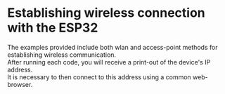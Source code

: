 # Establishing wireless connection with the ESP32

The examples provided include both wlan and access-point methods for establishing wireless communication. <br />
After running each code, you will receive a print-out of the device's IP address. <br />
It is necessary to then connect to this address using a common web-browser.
